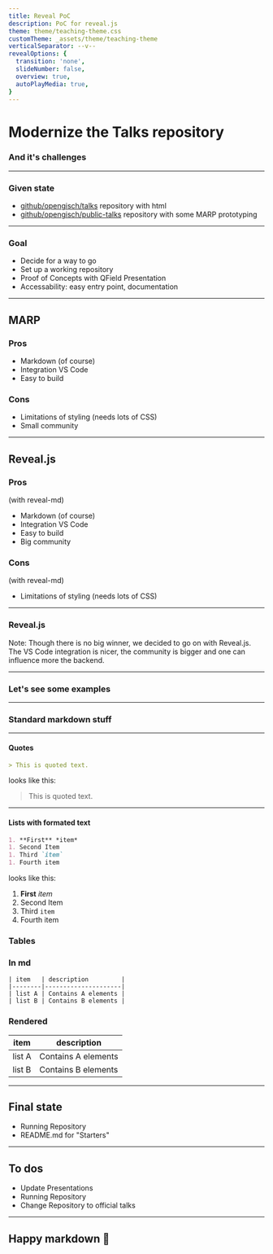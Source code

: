 ```yaml
---
title: Reveal PoC
description: PoC for reveal.js
theme: theme/teaching-theme.css
customTheme: _assets/theme/teaching-theme
verticalSeparator: --v--
revealOptions: {
  transition: 'none',
  slideNumber: false,
  overview: true,
  autoPlayMedia: true,
}
---
```


# Modernize the Talks repository
<h3 class=dark>And it's challenges</h3>

---

### Given state
- [github/opengisch/talks](github/opengisch/talks) repository with html
- [github/opengisch/public-talks](github/opengisch/public-talks) repository with some MARP prototyping

---

### Goal

- Decide for a way to go
- Set up a working repository
- Proof of Concepts with QField Presentation
- Accessability: easy entry point, documentation

---

## MARP

<div class="container">
<div class="col">
<h3> Pros </h3 >

- Markdown (of course)
- Integration VS Code
- Easy to build
</div>
<div class="col">
<h3> Cons </h3 >

- Limitations of styling (needs lots of CSS)
- Small community
</div>

---

## Reveal.js

<div class="container">
<div class="col">
<h3> Pros</h3>

(with reveal-md)

- Markdown (of course)
- Integration VS Code
- Easy to build
- Big community
</div>
<div class="col">
<h3> Cons</h3>

(with reveal-md)

- Limitations of styling (needs lots of CSS)
</div>

---

### Reveal.js

Note: Though there is no big winner, we decided to go on with Reveal.js. The VS Code integration is nicer, the community is bigger and one can influence more the backend.

---

### Let's see some examples

---

### Standard markdown stuff

---

#### Quotes

```md
> This is quoted text.
```
looks like this:
> This is quoted text.

---

#### Lists with formated text

```md
1. **First** *item*
1. Second Item
1. Third `item`
1. Fourth item
```

looks like this:

1. **First** *item*
1. Second Item
1. Third `item`
1. Fourth item

### Tables

<div class="container">
<div class="col">
<h3> In md </h3>

```{md}
| item   | description         |
|--------|---------------------|
| list A | Contains A elements |
| list B | Contains B elements |
```

</div>
<div class="col">
<h3> Rendered </h3>

| item   | description         |
|--------|---------------------|
| list A | Contains A elements |
| list B | Contains B elements |

</div>

---

## Final state
- Running Repository
- README.md for "Starters"

---

## To dos
- Update Presentations
- Running Repository
- Change Repository to official talks

---

## Happy markdown 🎉

